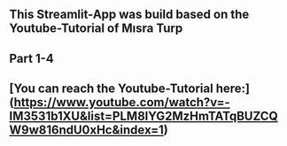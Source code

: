 ## This Streamlit-App was build based on the Youtube-Tutorial of Mısra Turp 
## Part 1-4

## [You can reach the Youtube-Tutorial here:] (https://www.youtube.com/watch?v=-IM3531b1XU&list=PLM8lYG2MzHmTATqBUZCQW9w816ndU0xHc&index=1)
